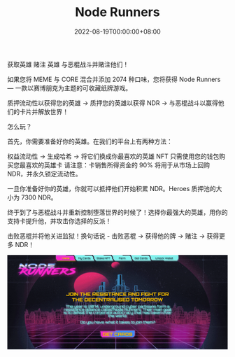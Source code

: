 ﻿---
title: "Node Runners"
description: "Node Runners 是为打击企业专制而成立的地下运动。Farm Hero NFTs，Stake NFTs，对抗恶棍"
date: 2022-08-19T00:00:00+08:00
lastmod: 2022-08-19T00:00:00+08:00
draft: false
authors: ["浮尘"]
featuredImage: "node-runners.png"
tags: ["NFT Games","Node Runners"]
categories: ["nfts"]
nfts: ["NFT Games"]
blockchain: "ETH"
website: "https://noderunners.co/"
twitter: "https://twitter.com/Node_Runners"
discord: "https://discord.com/invite/cxJNsc2XZP"
telegram: "https://t.me/noderunners_channel"
github: ""
youtube: ""
twitch: ""
facebook: ""
instagram: ""
reddit: ""
medium: "https://noderunners.medium.com/"
steam: ""
gitbook: ""
googleplay: ""
appstore: ""
status: "Live"
weight: 
lightgallery: true
toc: true
pinned: false
recommend: false
recommend1: false
---
获取英雄 赌注 英雄 与恶棍战斗并赌注他们！

如果您将 MEME 与 CORE 混合并添加 2074 种口味，您将获得 Node Runners — 一款以赛博朋克为主题的可收藏纸牌游戏。

质押流动性以获得您的英雄 → 质押您的英雄以获得 NDR → 与恶棍战斗以赢得他们的卡片并解放世界！

怎么玩？

首先，你需要准备好你的英雄。在我们的平台上有两种方法：

权益流动性 → 生成哈希 → 将它们换成你最喜欢的英雄 NFT
只需使用您的钱包购买您最喜欢的英雄卡
请注意：卡销售所得资金的 90% 将用于从市场上回购 NDR，并永久锁定流动性。

一旦你准备好你的英雄，你就可以抵押他们开始积累 NDR。Heroes 质押池的大小为 7300 NDR。 

终于到了与恶棍战斗并重新控制堕落世界的时候了！选择你最强大的英雄，用你的支持卡提升他，并攻击你选择的反派！

击败恶棍并将他关进监狱！换句话说 - 击败恶棍 → 获得他的牌 → 赌注 → 获得更多 NDR！

![1](165464556615.png)